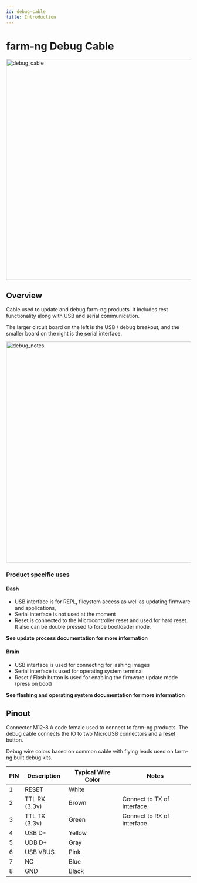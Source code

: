 ```yaml
---
id: debug-cable
title: Introduction
---
```


# farm-ng Debug Cable





<img src="./assets/debug_cable.jpeg" alt="debug_cable" width="600;" />

## Overview

Cable used to update and debug farm-ng products. It includes rest functionality along with USB and serial communication. 

The larger circuit board on the left is the USB / debug breakout, and the smaller board on the right is the serial interface.

<img src="./assets/debug_notes.jpeg" alt="debug_notes" width="600;" />

### Product specific uses

#### Dash

- USB interface is for REPL, fileystem access as well as updating firmware and applications,
- Serial interface is not used at the moment
- Reset is connected to the Microcontroller reset and used for hard reset. It also can be double pressed to force bootloader mode. 

**See update process documentation for more information**

#### Brain

- USB interface is used for connecting for lashing images
- Serial interface is used for operating system terminal
- Reset / Flash button is used for enabling the firmware update mode (press on boot)

**See flashing and operating system documentation for more information**

## Pinout

Connector M12-8 A code female used to connect to farm-ng products. The debug cable connects the IO to two MicroUSB connectors and a reset button. 

Debug wire colors based on common cable with flying leads used on farm-ng built debug kits. 

| PIN | Description   | Typical Wire Color | Notes                      |
| --- | ------------- | ------------------ | -------------------------- |
| 1   | RESET         | White              |                            |
| 2   | TTL RX (3.3v) | Brown              | Connect to TX of interface |
| 3   | TTL TX (3.3v) | Green              | Connect to RX of interface |
| 4   | USB D-        | Yellow             |                            |
| 5   | UDB D+        | Gray               |                            |
| 6   | USB VBUS      | Pink               |                            |
| 7   | NC            | Blue               |                            |
| 8   | GND           | Black              |                            |



